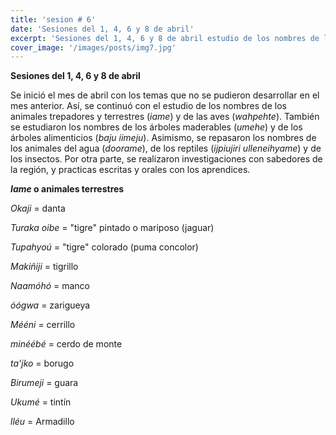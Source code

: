 ```yaml
---
title: 'sesion # 6'
date: 'Sesiones del 1, 4, 6 y 8 de abril'
excerpt: 'Sesiones del 1, 4, 6 y 8 de abril estudio de los nombres de los animales trepadores y terrestres (*iame*) y de las aves (*wahpehte*)'
cover_image: '/images/posts/img7.jpg'
---
```


**Sesiones del 1, 4, 6 y 8 de abril**

Se inició el mes de abril con los temas que no se pudieron desarrollar en el mes anterior. Así, se continuó con el estudio de los nombres de los animales trepadores y terrestres (*iame*) y de las aves (*wahpehte*). También se estudiaron los nombres de los árboles maderables (*umehe*) y de los árboles alimenticios (*baju iimeju*). Asimismo, se repasaron los nombres de los animales del agua (*doorame*), de los reptiles (*ijpiujiri ulleneihyame*)  y de los insectos. Por otra parte, se realizaron investigaciones con sabedores de la región, y practicas escritas y orales con los aprendices.

***Iame* o animales terrestres**

*Okaji* = danta

*Turaka oibe* = "tigre" pintado o mariposo (jaguar)

*Tupahyoú* = "tigre" colorado (puma concolor)

*Makiñiji* = tigrillo

*Naamóhó* = manco

*óógwa* = zarigueya

*Mééni* = cerrillo

*minéébé* = cerdo de monte

*ta'jko* = borugo

*Birumeji* = guara

*Ukumé* = tintín

*lléu* = Armadillo